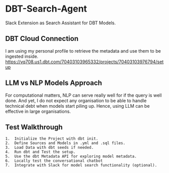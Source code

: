 # DBT-Search-Agent
Slack Extension as Search Assistant for DBT Models. 

## DBT Cloud Connection

I am using my personal profile to retrieve the metadata and use them to be ingested inside.
https://vq708.us1.dbt.com/70403103965332/projects/70403103976794/setup

## LLM vs NLP Models Approach

For computational matters, NLP can serve really well for if the query is well done. And yet, I do not expect any organisation to be able to handle technical debt when models start piling up. Hence, using LLM can be effective in large organisations. 

## Test Walkthrough

	1.	Initialize the Project with dbt init.
	2.	Define Sources and Models in .yml and .sql files.
	3.	Load Data with dbt seeds if needed.
	4.	Run dbt and Test the setup.
	5.	Use the dbt Metadata API for exploring model metadata.
	6.	Locally test the conversational chatbot
    7.  Integrate with Slack for model search functionality (optional).


